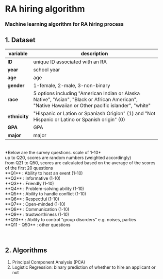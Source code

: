 # RA hiring algorithm
### Machine learning algorithm for RA hiring process

## 1. Dataset 
| variable      | description                                                                                                                                        |
|---------------|----------------------------------------------------------------------------------------------------------------------------------------------------|
| **ID**        | unique ID associated with an RA                                                                                                                    |
| **year**      | school year                                                                                                                                        |
| **age**       | age                                                                                                                                                |
| **gender**    | 1-female, 2-male, 3-non-binary                                                                                                                     |
| **race**      | 5 options including "American Indian or Alaska Native", "Asian", "Black or African American", "Native Hawaiian or Other pacific islander", "white" |
| **ethnicity** | "Hispanic or Lation or Spaniash Origion" (1) and "Not Hispanic or Latino or Spanish origin" (0)                                                    |
| **GPA**       | GPA                                                                                                                                                |
| **major**     | major                                                                                                                                              |
</br>
*Below are the survey questions. scale of 1-10* </br>
up to Q20, scores are random numbers (weighted accordingly) </br>
from Q21 to Q50, scores are calculated based on the average of the scores of the first 20 questions </br>
**Q1**  : Ability to host an event (1-10) </br>
**Q2**  : Informative (1-10) </br>
**Q3**  : Friendly (1-10) </br>
**Q4**  : Problem-solving ability (1-10) </br>
**Q5**   : Ability to handle conflict (1-10) </br>
**Q6**  : Respectful (1-10) </br>
**Q7** : Open-minded (1-10) </br>
**Q8** : Communication (1-10) </br>
**Q9** : trustworthiness (1-10) </br>
**Q10** : Ability to control "group disorders" e.g. noises, parties</br>
**Q11 - Q50** : other questions </br>
</br>
</br>

## 2. Algorithms
1) Principal Component Analysis (PCA) </br>
2) Logistic Regression: binary prediction of whether to hire an applicant or not </br>
